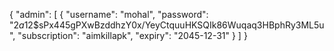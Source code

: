 {
  "admin": [
    {
      "username": "mohal",
      "password": "$2a$12$sPx445gPXwBzddhzY0x/YeyCtquuHKSQIk86Wuqaq3HBphRy3ML5u",
      "subscription": "aimkillapk",
      "expiry": "2045-12-31"
    }
  ]
}
